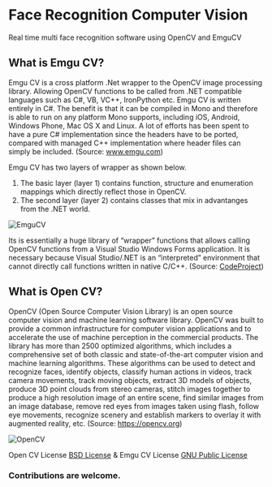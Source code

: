 # Face Recognition Computer Vision
Real time  multi face recognition software using OpenCV and EmguCV

## What is **Emgu CV**?

Emgu CV is a cross platform .Net wrapper to the OpenCV image processing library. Allowing OpenCV functions to be called from .NET compatible languages such as C#, VB, VC++, IronPython etc. Emgu CV is written entirely in C#. The benefit is that it can be compiled in Mono and therefore is able to run on any platform Mono supports, including iOS, Android, Windows Phone, Mac OS X and Linux. A lot of efforts has been spent to have a pure C# implementation since the headers have to be ported, compared with managed C++ implementation where header files can simply be included. (Source: www.emgu.com)

Emgu CV has two layers of wrapper as shown below.

1. The basic layer (layer 1) contains function, structure and enumeration mappings which directly reflect those in OpenCV.
2. The second layer (layer 2) contains classes that mix in advantanges from the .NET world.

![EmguCV](http://www.emgu.com/wiki/images/EmguCVArchitecture.png)

Its is essentially a huge library of “wrapper” functions that allows calling OpenCV functions from a Visual Studio Windows Forms application. It is necessary because Visual Studio/.NET is an “interpreted” environment that cannot directly call functions written in native C/C++. (Source: [CodeProject](]https://www.codeproject.com/articles/528275/starting-with-emgu-cv))

## What is **Open CV**?

OpenCV (Open Source Computer Vision Library) is an open source computer vision and machine learning software library. OpenCV was built to provide a common infrastructure for computer vision applications and to accelerate the use of machine perception in the commercial products. The library has more than 2500 optimized algorithms, which includes a comprehensive set of both classic and state-of-the-art computer vision and machine learning algorithms. These algorithms can be used to detect and recognize faces, identify objects, classify human actions in videos, track camera movements, track moving objects, extract 3D models of objects, produce 3D point clouds from stereo cameras, stitch images together to produce a high resolution image of an entire scene, find similar images from an image database, remove red eyes from images taken using flash, follow eye movements, recognize scenery and establish markers to overlay it with augmented reality, etc. (Source: https://opencv.org)

![OpenCV](https://www.researchgate.net/profile/Aleksandra_Krolak/publication/252458755/figure/fig1/AS:298195692343297@1448106801398/The-basic-structure-of-the-OpenCV-library.png)

Open CV License [BSD License](https://en.wikipedia.org/wiki/BSD_license) & Emgu CV License [GNU Public License](http://www.gnu.org/licenses/gpl-3.0.txt)

### Contributions are welcome.


